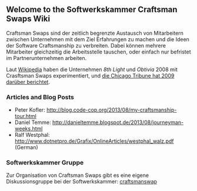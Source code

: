 ## Welcome to the Softwerkskammer Craftsman Swaps Wiki

Craftsman Swaps sind der zeitlich begrenzte Austausch von Mitarbeitern zwischen Unternehmen mit dem Ziel Erfahrungen zu machen und die Ideen der Software Craftsmanship zu verbreiten. Dabei können mehrere Mitarbeiter gleichzeitig die Arbeitsstelle tauschen, oder einfach nur befristet im Partnerunternehmen arbeiten.

Laut [Wikipedia](http://en.wikipedia.org/wiki/Software_craftsmanship) haben die Unternehmen *8th Light* und *Obtivia* 2008 mit Crasftsman Swaps experimentiert, und [die Chicago Tribune hat 2009 darüber berichtet](http://www.vcstar.com/news/2009/Jul/13/employee-swap-gives-two-firms-new-perspectives/).

### Articles and Blog Posts

* Peter Kofler: http://blog.code-cop.org/2013/08/my-craftsmanship-tour.html
* Daniel Temme: http://danieltemme.blogspot.de/2013/08/journeyman-weeks.html
* Ralf Westphal: http://www.dotnetpro.de/Grafix/OnlineArticles/westphal_walz.pdf (German)

### Softwerkskammer Gruppe

Zur Organisation von Craftsman Swaps gibt es eine eigene Diskussionsgruppe bei der Softwerkskammer: [craftsmanswap](/groups/craftsmanswap)


